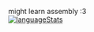 might learn assembly :3
<br />
[![languageStats](https://github-readme-stats-git-masterrstaa-rickstaa.vercel.app/api/top-langs/?username=fugni&layout=compact&theme=radical)](https://github.com/fugni)
